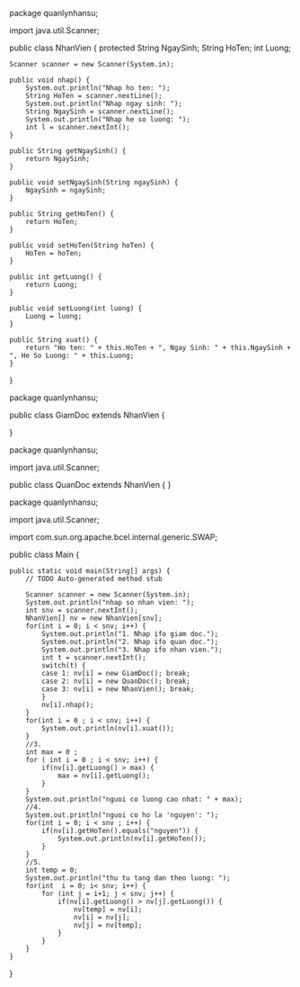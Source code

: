 package quanlynhansu;

import java.util.Scanner;

public class NhanVien {
	protected String NgaySinh;
	String HoTen;
	int Luong;

	Scanner scanner = new Scanner(System.in);

	public void nhap() {
		System.out.println("Nhap ho ten: ");
		String HoTen = scanner.nextLine();
		System.out.println("Nhap ngay sinh: ");
		String NgaySinh = scanner.nextLine();
		System.out.println("Nhap he so luong: ");
		int l = scanner.nextInt();
	}

	public String getNgaySinh() {
		return NgaySinh;
	}

	public void setNgaySinh(String ngaySinh) {
		NgaySinh = ngaySinh;
	}

	public String getHoTen() {
		return HoTen;
	}

	public void setHoTen(String hoTen) {
		HoTen = hoTen;
	}

	public int getLuong() {
		return Luong;
	}

	public void setLuong(int luong) {
		Luong = luong;
	}

	public String xuat() {
		return "Ho ten: " + this.HoTen + ", Ngay Sinh: " + this.NgaySinh + ", He So Luong: " + this.Luong;
	}

}

package quanlynhansu;

public class GiamDoc extends NhanVien {
	
}


package quanlynhansu;

import java.util.Scanner;

public class QuanDoc extends NhanVien {
}


package quanlynhansu;

import java.util.Scanner;

import com.sun.org.apache.bcel.internal.generic.SWAP;

public class Main {

	public static void main(String[] args) {
		// TODO Auto-generated method stub
		
		Scanner scanner = new Scanner(System.in);
		System.out.println("nhap so nhan vien: ");
		int snv = scanner.nextInt();
		NhanVien[] nv = new NhanVien[snv];
		for(int i = 0; i < snv; i++) {
			System.out.println("1. Nhap ifo giam doc.");
			System.out.println("2. Nhap ifo quan doc.");
			System.out.println("3. Nhap ifo nhan vien.");
			int t = scanner.nextInt();
			switch(t) {
			case 1: nv[i] = new GiamDoc(); break;
			case 2: nv[i] = new QuanDoc(); break;
			case 3: nv[i] = new NhanVien(); break;
			}
			nv[i].nhap();
		}
		for(int i = 0 ; i < snv; i++) {
			System.out.println(nv[i].xuat());
		}
		//3.
		int max = 0 ;
		for ( int i = 0 ; i < snv; i++) {
			if(nv[i].getLuong() > max) {
				max = nv[i].getLuong();
			}
		}
		System.out.println("nguoi co luong cao nhat: " + max);
		//4.
		System.out.println("nguoi co ho la 'nguyen': ");
		for(int i = 0; i < snv ; i++) {
			if(nv[i].getHoTen().equals("nguyen")) {
				System.out.println(nv[i].getHoTen());
			}
		}
		//5.
		int temp = 0;
		System.out.println("thu tu tang dan theo luong: ");
		for(int  i = 0; i< snv; i++) {
			for (int j = i+1; j < snv; j++) {
				if(nv[i].getLuong() > nv[j].getLuong()) {
					nv[temp] = nv[i];
					nv[i] = nv[j];
					nv[j] = nv[temp];
				}
			}
		}
	}

}
